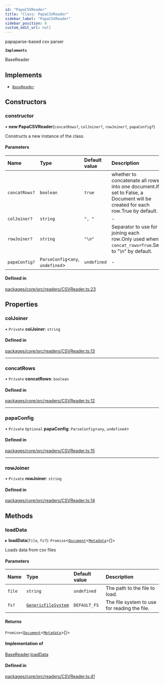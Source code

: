 ```yaml
---
id: "PapaCSVReader"
title: "Class: PapaCSVReader"
sidebar_label: "PapaCSVReader"
sidebar_position: 0
custom_edit_url: null
---
```


papaparse-based csv parser

**`Implements`**

BaseReader

## Implements

- [`BaseReader`](../interfaces/BaseReader.md)

## Constructors

### constructor

• **new PapaCSVReader**(`concatRows?`, `colJoiner?`, `rowJoiner?`, `papaConfig?`)

Constructs a new instance of the class.

#### Parameters

| Name          | Type                               | Default value | Description                                                                                                                 |
| :------------ | :--------------------------------- | :------------ | :-------------------------------------------------------------------------------------------------------------------------- |
| `concatRows?` | `boolean`                          | `true`        | whether to concatenate all rows into one document.If set to False, a Document will be created for each row.True by default. |
| `colJoiner?`  | `string`                           | `", "`        | -                                                                                                                           |
| `rowJoiner?`  | `string`                           | `"\n"`        | Separator to use for joining each row.Only used when `concat_rows=True`.Set to "\n" by default.                             |
| `papaConfig?` | `ParseConfig`<`any`, `undefined`\> | `undefined`   | -                                                                                                                           |

#### Defined in

[packages/core/src/readers/CSVReader.ts:23](https://github.com/run-llama/LlamaIndexTS/blob/3552de1/packages/core/src/readers/CSVReader.ts#L23)

## Properties

### colJoiner

• `Private` **colJoiner**: `string`

#### Defined in

[packages/core/src/readers/CSVReader.ts:13](https://github.com/run-llama/LlamaIndexTS/blob/3552de1/packages/core/src/readers/CSVReader.ts#L13)

---

### concatRows

• `Private` **concatRows**: `boolean`

#### Defined in

[packages/core/src/readers/CSVReader.ts:12](https://github.com/run-llama/LlamaIndexTS/blob/3552de1/packages/core/src/readers/CSVReader.ts#L12)

---

### papaConfig

• `Private` `Optional` **papaConfig**: `ParseConfig`<`any`, `undefined`\>

#### Defined in

[packages/core/src/readers/CSVReader.ts:15](https://github.com/run-llama/LlamaIndexTS/blob/3552de1/packages/core/src/readers/CSVReader.ts#L15)

---

### rowJoiner

• `Private` **rowJoiner**: `string`

#### Defined in

[packages/core/src/readers/CSVReader.ts:14](https://github.com/run-llama/LlamaIndexTS/blob/3552de1/packages/core/src/readers/CSVReader.ts#L14)

## Methods

### loadData

▸ **loadData**(`file`, `fs?`): `Promise`<[`Document`](Document.md)<[`Metadata`](../#metadata)\>[]\>

Loads data from csv files

#### Parameters

| Name   | Type                                                      | Default value | Description                                  |
| :----- | :-------------------------------------------------------- | :------------ | :------------------------------------------- |
| `file` | `string`                                                  | `undefined`   | The path to the file to load.                |
| `fs?`  | [`GenericFileSystem`](../interfaces/GenericFileSystem.md) | `DEFAULT_FS`  | The file system to use for reading the file. |

#### Returns

`Promise`<[`Document`](Document.md)<[`Metadata`](../#metadata)\>[]\>

#### Implementation of

[BaseReader](../interfaces/BaseReader.md).[loadData](../interfaces/BaseReader.md#loaddata)

#### Defined in

[packages/core/src/readers/CSVReader.ts:41](https://github.com/run-llama/LlamaIndexTS/blob/3552de1/packages/core/src/readers/CSVReader.ts#L41)
